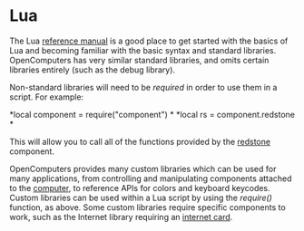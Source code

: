 # Lua 

The Lua [reference manual](www.lua.org/manual/5.2/manual.html) is a good place to get started with the basics of Lua and becoming familiar with the basic syntax and standard libraries. OpenComputers has very similar standard libraries, and omits certain libraries entirely (such as the debug library). 

Non-standard libraries will need to be *required* in order to use them in a script. For example:

*local component = require("component")  *
*local rs = component.redstone  *

This will allow you to call all of the functions provided by the [redstone](../item/redstoneCard1.md) component. 

OpenComputers provides many custom libraries which can be used for many applications, from controlling and manipulating components attached to the [computer](computer.md), to reference APIs for colors and keyboard keycodes. Custom libraries can be used within a Lua script by using the *require()* function, as above. Some custom libraries require specific components to work, such as the Internet library requiring an [internet card](../item/internetCard.md). 